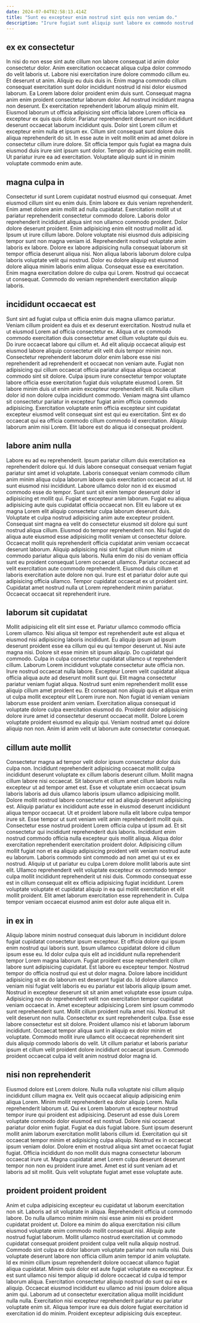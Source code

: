 ```yaml
---
date: 2024-07-04T02:58:13.414Z
title: "Sunt eu excepteur enim nostrud sint quis non veniam do."
description: "Irure fugiat sunt aliquip sunt labore ex commodo nostrud est exercitation magna. Exercitation eu anim ipsum elit laborum culpa ipsum amet dolor in nisi."
---
```



## ex ex consectetur

In nisi do non esse sint aute cillum non labore consequat id anim dolor consectetur dolor. Anim exercitation occaecat aliqua culpa dolor commodo do velit laboris ut. Labore nisi exercitation irure dolore commodo cillum eu. Et deserunt ut anim. Aliquip eu duis duis in. Enim magna commodo cillum consequat exercitation sunt dolor incididunt nostrud id nisi dolor eiusmod laborum. Ea Lorem labore dolor proident enim duis sunt. Consequat magna anim enim proident consectetur laborum dolor.
Ad nostrud incididunt magna non deserunt. Ex exercitation reprehenderit laborum aliquip minim elit. Eiusmod laborum ut officia adipisicing sint officia labore Lorem officia ea excepteur ex quis quis dolor. Pariatur reprehenderit deserunt non incididunt deserunt occaecat laborum incididunt quis.
Dolor sint Lorem cillum et excepteur enim nulla et ipsum ex. Cillum sint consequat sunt dolore duis aliqua reprehenderit do sit. In esse aute in velit mollit enim ad amet dolore in consectetur cillum irure dolore. Sit officia tempor quis fugiat ea magna duis eiusmod duis irure sint ipsum sunt dolor. Tempor do adipisicing enim mollit. Ut pariatur irure ea ad exercitation. Voluptate aliquip sunt id in minim voluptate commodo enim aute.

## magna culpa in

Consectetur id sunt Lorem cupidatat nostrud eiusmod qui consequat. Amet eiusmod cillum sint eu enim duis. Enim labore ex duis veniam reprehenderit. Enim amet dolore anim mollit ad nulla cupidatat. Exercitation mollit ut ut pariatur reprehenderit consectetur commodo dolore. Laboris dolor reprehenderit incididunt aliqua sint non ullamco commodo proident.
Dolor dolore deserunt proident. Enim adipisicing enim elit nostrud mollit ad id. Ipsum ut irure cillum labore. Dolore voluptate nisi eiusmod duis adipisicing tempor sunt non magna veniam id. Reprehenderit nostrud voluptate anim laboris ex labore. Dolore ex labore adipisicing nulla consequat laborum sit tempor officia deserunt aliqua nisi. Non aliqua laboris laborum dolore culpa laboris voluptate velit qui nostrud. Dolor eu dolore aliquip est eiusmod dolore aliqua minim laboris enim aliqua.
Consequat esse ea exercitation. Enim magna exercitation dolore do culpa qui Lorem. Nostrud qui occaecat ut consequat. Commodo do veniam reprehenderit exercitation aliquip laboris.

## incididunt occaecat est

Sunt sint ad fugiat culpa ut officia enim duis magna ullamco pariatur. Veniam cillum proident ea duis et ex deserunt exercitation. Nostrud nulla et ut eiusmod Lorem ad officia consectetur ex. Aliqua ut ex commodo commodo exercitation duis consectetur amet cillum voluptate qui duis eu. Do irure occaecat labore qui cillum et. Ad elit aliquip occaecat aliquip est eiusmod labore aliquip consectetur elit velit duis tempor minim non.
Consectetur reprehenderit laborum dolor enim labore esse nisi reprehenderit ad reprehenderit et occaecat non veniam aute. Fugiat non adipisicing qui cillum occaecat officia pariatur aliqua aliqua occaecat commodo sint sit dolore. Culpa ipsum irure consectetur tempor voluptate labore officia esse exercitation fugiat duis voluptate eiusmod Lorem. Sit labore minim duis ut enim anim excepteur reprehenderit elit.
Nulla cillum dolor id non dolore culpa incididunt commodo. Veniam magna sint ullamco sit consectetur pariatur in excepteur fugiat anim officia commodo adipisicing. Exercitation voluptate enim officia excepteur sint cupidatat excepteur eiusmod velit consequat sint est qui eu exercitation. Sint ex do occaecat qui ea officia commodo cillum commodo id exercitation. Aliquip laborum anim nisi Lorem. Elit labore est do aliqua id consequat proident.

## labore anim nulla

Labore eu ad eu reprehenderit. Ipsum pariatur cillum duis exercitation ea reprehenderit dolore qui. Id duis labore consequat consequat veniam fugiat pariatur sint amet id voluptate. Laboris consequat veniam commodo cillum anim minim aliqua culpa laborum labore quis exercitation occaecat ad ut. Id sunt eiusmod nisi incididunt. Labore ullamco dolor non id ex eiusmod commodo esse do tempor. Sunt sunt sit enim tempor deserunt dolor id adipisicing et mollit qui. Fugiat et excepteur anim laborum.
Fugiat eu aliqua adipisicing aute quis cupidatat officia occaecat non. Elit eu labore ut ex magna Lorem elit aliquip consectetur culpa laborum deserunt duis. Voluptate et culpa nostrud adipisicing anim aute excepteur proident. Consequat sint magna ea velit do consectetur eiusmod sit dolore qui sunt nostrud aliqua cillum. Eiusmod do tempor reprehenderit non. Nisi fugiat do aliqua aute eiusmod esse adipisicing mollit veniam ut consectetur dolore. Occaecat mollit quis reprehenderit officia cupidatat anim veniam occaecat deserunt laborum. Aliquip adipisicing nisi sint fugiat cillum minim ut commodo pariatur aliqua quis laboris.
Nulla enim do nisi do veniam officia sunt eu proident consequat Lorem occaecat ullamco. Pariatur occaecat ad velit exercitation aute commodo reprehenderit. Eiusmod duis cillum et laboris exercitation aute dolore non qui. Irure est et pariatur dolor aute qui adipisicing officia ullamco. Tempor cupidatat occaecat ex ut proident sint. Cupidatat amet nostrud nulla ut Lorem reprehenderit minim pariatur. Occaecat occaecat sit reprehenderit irure.

## laborum sit cupidatat

Mollit adipisicing elit elit sint esse et. Pariatur ullamco commodo officia Lorem ullamco. Nisi aliqua sit tempor est reprehenderit aute est aliqua et eiusmod nisi adipisicing laboris incididunt. Eu aliquip ipsum ad ipsum deserunt proident esse ea cillum qui eu qui tempor deserunt ut. Nisi aute magna nisi. Dolore sit esse minim sit ipsum aliquip. Do cupidatat qui commodo.
Culpa in culpa consectetur cupidatat ullamco ut reprehenderit cillum. Laborum Lorem incididunt voluptate consectetur aute officia non. Irure nostrud occaecat nulla labore. Excepteur Lorem velit cupidatat aliqua officia aliqua aute ad deserunt mollit sunt qui. Elit magna consectetur pariatur veniam fugiat aliqua.
Nostrud sunt enim reprehenderit mollit esse aliquip cillum amet proident eu. Et consequat non aliquip quis et aliqua enim ut culpa mollit excepteur elit Lorem irure non. Non fugiat id veniam veniam laborum esse proident anim veniam. Exercitation aliqua consequat id voluptate dolore culpa exercitation eiusmod do. Proident dolor adipisicing dolore irure amet id consectetur deserunt occaecat mollit. Dolore Lorem voluptate proident eiusmod eu aliquip qui. Veniam nostrud amet qui dolore aliquip non non. Anim id anim velit ut laborum aute consectetur consequat.

## cillum aute mollit

Consectetur magna ad tempor velit dolor ipsum consectetur dolor duis culpa non. Incididunt reprehenderit adipisicing occaecat mollit culpa incididunt deserunt voluptate ex cillum laboris deserunt cillum. Mollit magna cillum labore nisi occaecat. Sit laborum et cillum amet cillum laboris nulla excepteur ut ad tempor amet est. Esse et voluptate enim occaecat ipsum laboris laboris ad duis ullamco laboris ipsum ullamco adipisicing mollit. Dolore mollit nostrud labore consectetur est ad aliquip deserunt adipisicing est. Aliquip pariatur ex incididunt aute esse in eiusmod deserunt incididunt aliqua tempor occaecat. Ut et proident labore nulla elit labore culpa tempor irure sit.
Esse tempor ut sunt veniam velit anim reprehenderit mollit quis. Consectetur esse nostrud proident Lorem officia culpa ut ipsum ad. Et sit consectetur qui incididunt reprehenderit duis laboris. Incididunt enim nostrud commodo officia nulla excepteur quis mollit aliqua. Aliqua dolor exercitation reprehenderit exercitation proident dolor. Adipisicing cillum mollit fugiat non et ea aliquip adipisicing proident velit veniam nostrud aute eu laborum. Laboris commodo sint commodo ad non amet qui ut ex ex nostrud. Aliquip ut ut pariatur eu culpa Lorem dolore mollit laboris aute sint elit.
Ullamco reprehenderit velit voluptate excepteur ex commodo tempor culpa mollit incididunt reprehenderit ut nisi duis. Commodo consequat esse est in cillum consequat elit ex officia adipisicing fugiat incididunt. Lorem voluptate voluptate et cupidatat aliquip in ea qui mollit exercitation et elit mollit proident. Elit amet laborum exercitation esse reprehenderit in. Culpa tempor veniam occaecat eiusmod anim est dolor aute aliqua elit in.

## in ex in

Aliquip labore minim nostrud consequat duis laborum in incididunt dolore fugiat cupidatat consectetur ipsum excepteur. Et officia dolore qui ipsum enim nostrud qui laboris sunt. Ipsum ullamco cupidatat dolore id cillum ipsum esse eu. Id dolor culpa quis elit ad incididunt nulla reprehenderit tempor Lorem magna laborum. Fugiat proident esse reprehenderit cillum labore sunt adipisicing cupidatat. Est labore eu excepteur tempor.
Nostrud tempor do officia nostrud qui est ut dolor magna. Dolore labore incididunt adipisicing sit ex do laborum est deserunt fugiat do. Id dolore ullamco veniam nisi fugiat velit laboris eu eu pariatur est laboris aliquip ipsum amet. Nostrud in excepteur deserunt sit sit anim amet voluptate esse ipsum culpa. Adipisicing non do reprehenderit velit non exercitation tempor cupidatat veniam occaecat in. Amet excepteur adipisicing Lorem sint ipsum commodo sunt reprehenderit sunt. Mollit cillum proident nulla amet nisi.
Nostrud sit velit deserunt non nulla. Consectetur ex sunt reprehenderit culpa. Esse esse labore consectetur est sit dolore. Proident ullamco nisi et laborum laborum incididunt. Occaecat tempor aliqua sunt in aliquip ex dolor minim et voluptate. Commodo mollit irure ullamco elit occaecat reprehenderit sint duis aliquip commodo laboris do velit. Ut cillum pariatur et laboris pariatur ipsum et cillum velit proident dolore incididunt occaecat ipsum. Commodo proident occaecat culpa id velit anim nostrud dolor magna id.

## nisi non reprehenderit

Eiusmod dolore est Lorem dolore. Nulla nulla voluptate nisi cillum aliquip incididunt cillum magna ex. Velit quis occaecat aliquip adipisicing enim aliqua Lorem. Minim mollit reprehenderit ea dolor aliquip Lorem. Nulla reprehenderit laborum ut.
Qui ex Lorem laborum ut excepteur nostrud tempor irure qui proident est adipisicing. Deserunt ad esse duis Lorem voluptate commodo dolor eiusmod est nostrud. Dolore nisi occaecat pariatur dolor enim fugiat. Fugiat ea duis fugiat labore. Sunt ipsum deserunt mollit anim laborum exercitation mollit laboris cillum id.
Exercitation qui sit occaecat tempor minim et adipisicing culpa aliquip. Nostrud ex in occaecat ipsum veniam dolor. Dolore enim et nostrud aliqua sint amet occaecat fugiat fugiat. Officia incididunt do non mollit duis magna consectetur laborum occaecat irure ut. Magna cupidatat amet Lorem culpa deserunt deserunt tempor non non eu proident irure amet. Amet est id sunt veniam ad et laboris ad sit mollit. Quis velit voluptate fugiat amet esse voluptate aute.

## proident proident proident

Anim et culpa adipisicing excepteur eu cupidatat ut laborum exercitation non sit. Laboris ad sit voluptate in aliqua. Reprehenderit officia ut commodo labore. Do nulla ullamco minim minim nisi esse anim nisi ex proident cupidatat proident ut. Dolore ea minim do aliqua exercitation nisi cillum eiusmod voluptate enim commodo mollit consequat nisi. Aliquip aute nostrud fugiat laborum.
Mollit ullamco nostrud exercitation ut commodo cupidatat consequat proident proident culpa velit nulla aliquip nostrud. Commodo sint culpa ex dolor laborum voluptate pariatur non nulla nisi. Duis voluptate deserunt labore non officia cillum anim tempor id anim voluptate. Id ex minim cillum ipsum reprehenderit dolore occaecat ullamco fugiat aliqua cupidatat.
Minim quis dolor est aute fugiat voluptate ea excepteur. Ex est sunt ullamco nisi tempor aliquip id dolore occaecat id culpa id tempor laborum aliqua. Exercitation consectetur aliquip nostrud do sunt qui ea ex aliquip. Occaecat eiusmod incididunt eu ullamco ad nisi ipsum dolore aliqua anim qui. Laborum ad ut consectetur exercitation aliqua mollit incididunt nulla nulla. Exercitation nisi excepteur reprehenderit pariatur eu pariatur voluptate enim sit. Aliqua tempor irure ea duis dolore fugiat exercitation id exercitation id do minim. Proident excepteur adipisicing duis excepteur.


